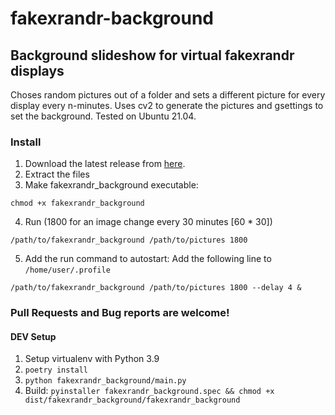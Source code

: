 # fakexrandr-background
## Background slideshow for virtual fakexrandr displays
Choses random pictures out of a folder and sets a different picture for every display every n-minutes.
Uses cv2 to generate the pictures and gsettings to set the background. Tested on Ubuntu 21.04.

### Install
1. Download the latest release from [here](https://github.com/Alwinator/fakexrandr-background/releases).
2. Extract the files
3. Make fakexrandr_background executable:
```
chmod +x fakexrandr_background
```
4. Run (1800 for an image change every 30 minutes [60 * 30])
```
/path/to/fakexrandr_background /path/to/pictures 1800
```
5. Add the run command to autostart:
Add the following line to `/home/user/.profile`
```
/path/to/fakexrandr_background /path/to/pictures 1800 --delay 4 &
```

### Pull Requests and Bug reports are welcome!
#### DEV Setup
1. Setup virtualenv with Python 3.9
2. `poetry install`
3. `python fakexrandr_background/main.py`
4. Build: `pyinstaller fakexrandr_background.spec && chmod +x dist/fakexrandr_background/fakexrandr_background`
